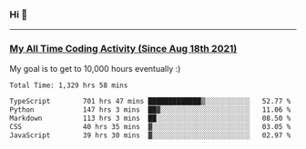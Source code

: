 ### Hi 🙂

---

### <a href="https://wakatime.com/@Eroxl">My All Time Coding Activity (Since Aug 18th 2021)</a>
My goal is to get to 10,000 hours eventually :)
<!--START_SECTION:waka-->

```txt
Total Time: 1,329 hrs 58 mins

TypeScript        701 hrs 47 mins █████████████▒░░░░░░░░░░░   52.77 %
Python            147 hrs 3 mins  ██▓░░░░░░░░░░░░░░░░░░░░░░   11.06 %
Markdown          113 hrs 3 mins  ██░░░░░░░░░░░░░░░░░░░░░░░   08.50 %
CSS               40 hrs 35 mins  ▓░░░░░░░░░░░░░░░░░░░░░░░░   03.05 %
JavaScript        39 hrs 30 mins  ▓░░░░░░░░░░░░░░░░░░░░░░░░   02.97 %
```

<!--END_SECTION:waka-->
